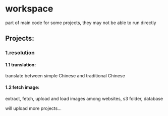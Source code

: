 # workspace

part of main code for some projects, they may not be able to run directly

## Projects:
### 1.resolution
#### 1.1 translation: 
translate between simple Chinese and traditional Chinese
#### 1.2 fetch image: 
extract, fetch, upload and load images among websites, s3 folder, database

will upload more projects...
